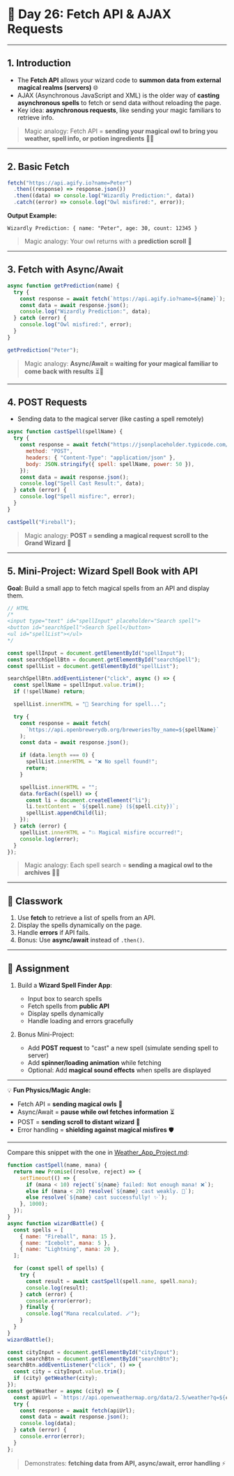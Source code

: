 
# 📘 Day 26: Fetch API & AJAX Requests

---

## **1. Introduction**

- The **Fetch API** allows your wizard code to **summon data from external magical realms (servers)** 🌐
- AJAX (Asynchronous JavaScript and XML) is the older way of **casting asynchronous spells** to fetch or send data without reloading the page.
- Key idea: **asynchronous requests**, like sending your magic familiars to retrieve info.

> Magic analogy: Fetch API = **sending your magical owl to bring you weather, spell info, or potion ingredients** 🦉✨

---

## **2. Basic Fetch**

```javascript
fetch("https://api.agify.io?name=Peter")
  .then((response) => response.json())
  .then((data) => console.log("Wizardly Prediction:", data))
  .catch((error) => console.log("Owl misfired:", error));
```

**Output Example:**

```
Wizardly Prediction: { name: "Peter", age: 30, count: 12345 }
```

> Magic analogy: Your owl returns with a **prediction scroll** 🎴

---

## **3. Fetch with Async/Await**

```javascript
async function getPrediction(name) {
  try {
    const response = await fetch(`https://api.agify.io?name=${name}`);
    const data = await response.json();
    console.log("Wizardly Prediction:", data);
  } catch (error) {
    console.log("Owl misfired:", error);
  }
}

getPrediction("Peter");
```

> Magic analogy: **Async/Await = waiting for your magical familiar to come back with results** ⏳🦉

---

## **4. POST Requests**

- Sending data to the magical server (like casting a spell remotely)

```javascript
async function castSpell(spellName) {
  try {
    const response = await fetch("https://jsonplaceholder.typicode.com/posts", {
      method: "POST",
      headers: { "Content-Type": "application/json" },
      body: JSON.stringify({ spell: spellName, power: 50 }),
    });
    const data = await response.json();
    console.log("Spell Cast Result:", data);
  } catch (error) {
    console.log("Spell misfire:", error);
  }
}

castSpell("Fireball");
```

> Magic analogy: **POST = sending a magical request scroll to the Grand Wizard** 📜

---

## **5. Mini-Project: Wizard Spell Book with API**

**Goal:** Build a small app to fetch magical spells from an API and display them.

```javascript
// HTML
/*
<input type="text" id="spellInput" placeholder="Search spell">
<button id="searchSpell">Search Spell</button>
<ul id="spellList"></ul>
*/

const spellInput = document.getElementById("spellInput");
const searchSpellBtn = document.getElementById("searchSpell");
const spellList = document.getElementById("spellList");

searchSpellBtn.addEventListener("click", async () => {
  const spellName = spellInput.value.trim();
  if (!spellName) return;

  spellList.innerHTML = "🔮 Searching for spell...";

  try {
    const response = await fetch(
      `https://api.openbrewerydb.org/breweries?by_name=${spellName}`
    );
    const data = await response.json();

    if (data.length === 0) {
      spellList.innerHTML = "❌ No spell found!";
      return;
    }

    spellList.innerHTML = "";
    data.forEach((spell) => {
      const li = document.createElement("li");
      li.textContent = `${spell.name} (${spell.city})`;
      spellList.appendChild(li);
    });
  } catch (error) {
    spellList.innerHTML = "💥 Magical misfire occurred!";
    console.log(error);
  }
});
```

> Magic analogy: Each spell search = **sending a magical owl to the archives** 🦉✨

---

## 🎯 Classwork

1. Use **fetch** to retrieve a list of spells from an API.
2. Display the spells dynamically on the page.
3. Handle **errors** if API fails.
4. Bonus: Use **async/await** instead of `.then()`.

---

## 📝 Assignment

1. Build a **Wizard Spell Finder App**:

   - Input box to search spells
   - Fetch spells from **public API**
   - Display spells dynamically
   - Handle loading and errors gracefully

2. Bonus Mini-Project:

   - Add **POST request** to "cast" a new spell (simulate sending spell to server)
   - Add **spinner/loading animation** while fetching
   - Optional: Add **magical sound effects** when spells are displayed

---

💡 **Fun Physics/Magic Angle:**

- Fetch API = **sending magical owls** 🦉
- Async/Await = **pause while owl fetches information** ⏳
- POST = **sending scroll to distant wizard** 📜
- Error handling = **shielding against magical misfires** 🛡️

---

Compare this snippet with the one in [Weather_App_Project.md](./Weather_App_Project.md):

```javascript
function castSpell(name, mana) {
  return new Promise((resolve, reject) => {
    setTimeout(() => {
      if (mana < 10) reject(`${name} failed: Not enough mana! ❌`);
      else if (mana < 20) resolve(`${name} cast weakly. 🌟`);
      else resolve(`${name} cast successfully! ✨`);
    }, 1000);
  });
}
async function wizardBattle() {
  const spells = [
    { name: "Fireball", mana: 15 },
    { name: "Icebolt", mana: 5 },
    { name: "Lightning", mana: 20 },
  ];

  for (const spell of spells) {
    try {
      const result = await castSpell(spell.name, spell.mana);
      console.log(result);
    } catch (error) {
      console.error(error);
    } finally {
      console.log("Mana recalculated. 🪄");
    }
  }
}
wizardBattle();
```

```javascript
const cityInput = document.getElementById("cityInput");
const searchBtn = document.getElementById("searchBtn");
searchBtn.addEventListener("click", () => {
  const city = cityInput.value.trim();
  if (city) getWeather(city);
});
const getWeather = async (city) => {
  const apiUrl = `https://api.openweathermap.org/data/2.5/weather?q=${city}&appid=${apiKey}`;
  try {
    const response = await fetch(apiUrl);
    const data = await response.json();
    console.log(data);
  } catch (error) {
    console.error(error);
  }
};
```
> Demonstrates: **fetching data from API, async/await, error handling** ⚡